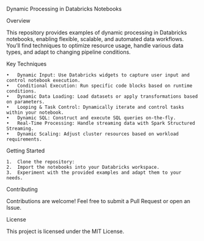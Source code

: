 Dynamic Processing in Databricks Notebooks

Overview

This repository provides examples of dynamic processing in Databricks notebooks, enabling flexible, scalable, and automated data workflows. You’ll find techniques to optimize resource usage, handle various data types, and adapt to changing pipeline conditions.

Key Techniques

	•	Dynamic Input: Use Databricks widgets to capture user input and control notebook execution.
	•	Conditional Execution: Run specific code blocks based on runtime conditions.
	•	Dynamic Data Loading: Load datasets or apply transformations based on parameters.
	•	Looping & Task Control: Dynamically iterate and control tasks within your notebook.
	•	Dynamic SQL: Construct and execute SQL queries on-the-fly.
	•	Real-Time Processing: Handle streaming data with Spark Structured Streaming.
	•	Dynamic Scaling: Adjust cluster resources based on workload requirements.


Getting Started

	1.	Clone the repository:
	2.	Import the notebooks into your Databricks workspace.
	3.	Experiment with the provided examples and adapt them to your needs.

Contributing

Contributions are welcome! Feel free to submit a Pull Request or open an Issue.

License

This project is licensed under the MIT License.
